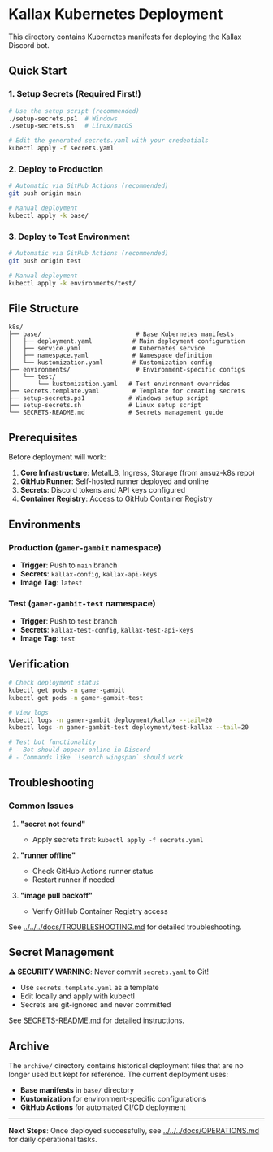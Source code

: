 # Kallax Kubernetes Deployment

This directory contains Kubernetes manifests for deploying the Kallax Discord bot.

## Quick Start

### 1. Setup Secrets (Required First!)
```bash
# Use the setup script (recommended)
./setup-secrets.ps1  # Windows
./setup-secrets.sh   # Linux/macOS

# Edit the generated secrets.yaml with your credentials
kubectl apply -f secrets.yaml
```

### 2. Deploy to Production
```bash
# Automatic via GitHub Actions (recommended)
git push origin main

# Manual deployment
kubectl apply -k base/
```

### 3. Deploy to Test Environment
```bash
# Automatic via GitHub Actions (recommended) 
git push origin test

# Manual deployment
kubectl apply -k environments/test/
```

## File Structure

```
k8s/
├── base/                          # Base Kubernetes manifests
│   ├── deployment.yaml           # Main deployment configuration
│   ├── service.yaml              # Kubernetes service
│   ├── namespace.yaml            # Namespace definition
│   └── kustomization.yaml        # Kustomization config
├── environments/                  # Environment-specific configs
│   └── test/
│       └── kustomization.yaml   # Test environment overrides
├── secrets.template.yaml         # Template for creating secrets
├── setup-secrets.ps1            # Windows setup script
├── setup-secrets.sh             # Linux setup script
└── SECRETS-README.md            # Secrets management guide
```

## Prerequisites

Before deployment will work:

1. **Core Infrastructure**: MetalLB, Ingress, Storage (from ansuz-k8s repo)
2. **GitHub Runner**: Self-hosted runner deployed and online
3. **Secrets**: Discord tokens and API keys configured
4. **Container Registry**: Access to GitHub Container Registry

## Environments

### Production (`gamer-gambit` namespace)
- **Trigger**: Push to `main` branch
- **Secrets**: `kallax-config`, `kallax-api-keys`
- **Image Tag**: `latest`

### Test (`gamer-gambit-test` namespace)  
- **Trigger**: Push to `test` branch
- **Secrets**: `kallax-test-config`, `kallax-test-api-keys`
- **Image Tag**: `test`

## Verification

```bash
# Check deployment status
kubectl get pods -n gamer-gambit
kubectl get pods -n gamer-gambit-test

# View logs
kubectl logs -n gamer-gambit deployment/kallax --tail=20
kubectl logs -n gamer-gambit-test deployment/test-kallax --tail=20

# Test bot functionality
# - Bot should appear online in Discord
# - Commands like `!search wingspan` should work
```

## Troubleshooting

### Common Issues

1. **"secret not found"**
   - Apply secrets first: `kubectl apply -f secrets.yaml`

2. **"runner offline"** 
   - Check GitHub Actions runner status
   - Restart runner if needed

3. **"image pull backoff"**
   - Verify GitHub Container Registry access

See [../../../docs/TROUBLESHOOTING.md](../../../docs/TROUBLESHOOTING.md) for detailed troubleshooting.

## Secret Management

**⚠️ SECURITY WARNING**: Never commit `secrets.yaml` to Git!

- Use `secrets.template.yaml` as a template
- Edit locally and apply with kubectl
- Secrets are git-ignored and never committed

See [SECRETS-README.md](SECRETS-README.md) for detailed instructions.

## Archive

The `archive/` directory contains historical deployment files that are no longer used but kept for reference. The current deployment uses:

- **Base manifests** in `base/` directory
- **Kustomization** for environment-specific configurations  
- **GitHub Actions** for automated CI/CD deployment

---

**Next Steps**: Once deployed successfully, see [../../../docs/OPERATIONS.md](../../../docs/OPERATIONS.md) for daily operational tasks.
